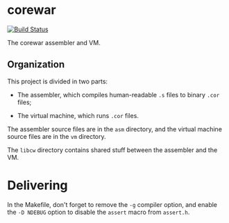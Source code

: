 # corewar

[![Build Status](https://ci.antoine.network/job/Corewar/lastBuild/badge/icon)](https://ci.antoine.network/job/Corewar/lastBuild/)

The corewar assembler and VM.

## Organization

This project is divided in two parts:

* The assembler, which compiles human-readable `.s` files to binary
`.cor` files;

* The virtual machine, which runs `.cor` files.

The assembler source files are in the `asm` directory, and the virtual
machine source files are in the `vm` directory.

The `libcw` directory contains shared stuff between the assembler and
the VM.

# Delivering

In the Makefile, don't forget to remove the `-g` compiler option, and
enable the `-D NDEBUG` option to disable the `assert` macro from `assert.h`.
